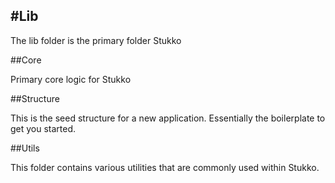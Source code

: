 #Lib
----

The lib folder is the primary folder Stukko 

##Core

Primary core logic for Stukko

##Structure

This is the seed structure for a new application. Essentially the boilerplate to get you started.

##Utils

This folder contains various utilities that are commonly used within Stukko.